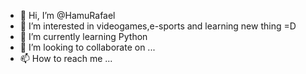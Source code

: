 - 👋 Hi, I’m @HamuRafael
- 👀 I’m interested in videogames,e-sports and learning new thing =D
- 🌱 I’m currently learning Python
- 💞️ I’m looking to collaborate on ...
- 📫 How to reach me ...

<!---
HamuRafael/HamuRafael is a ✨ special ✨ repository because its `README.md` (this file) appears on your GitHub profile.
You can click the Preview link to take a look at your changes.
--->

